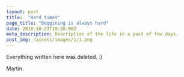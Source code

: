 ```yaml
---
layout: post
title:  "Hard times"
page_title: "Beggining is always hard"
date: 2018-10-23T10:20:00Z
meta_description: Description of the life in a past of few days.
post_img: /assets/images/1/1.png
---
```

Everything written here was deleted. :)

Martin.
